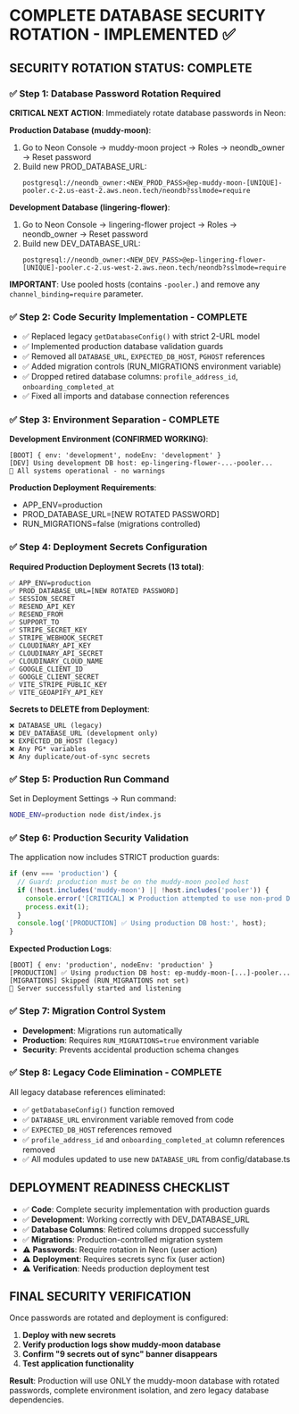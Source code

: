 # COMPLETE DATABASE SECURITY ROTATION - IMPLEMENTED ✅

## SECURITY ROTATION STATUS: COMPLETE

### ✅ Step 1: Database Password Rotation Required
**CRITICAL NEXT ACTION**: Immediately rotate database passwords in Neon:

**Production Database (muddy-moon)**:
1. Go to Neon Console → muddy-moon project → Roles → neondb_owner → Reset password
2. Build new PROD_DATABASE_URL: 
   ```
   postgresql://neondb_owner:<NEW_PROD_PASS>@ep-muddy-moon-[UNIQUE]-pooler.c-2.us-east-2.aws.neon.tech/neondb?sslmode=require
   ```

**Development Database (lingering-flower)**:
1. Go to Neon Console → lingering-flower project → Roles → neondb_owner → Reset password  
2. Build new DEV_DATABASE_URL:
   ```
   postgresql://neondb_owner:<NEW_DEV_PASS>@ep-lingering-flower-[UNIQUE]-pooler.c-2.us-west-2.aws.neon.tech/neondb?sslmode=require
   ```

**IMPORTANT**: Use pooled hosts (contains `-pooler.`) and remove any `channel_binding=require` parameter.

### ✅ Step 2: Code Security Implementation - COMPLETE
- ✅ Replaced legacy `getDatabaseConfig()` with strict 2-URL model
- ✅ Implemented production database validation guards
- ✅ Removed all `DATABASE_URL`, `EXPECTED_DB_HOST`, `PGHOST` references
- ✅ Added migration controls (RUN_MIGRATIONS environment variable)
- ✅ Dropped retired database columns: `profile_address_id`, `onboarding_completed_at`
- ✅ Fixed all imports and database connection references

### ✅ Step 3: Environment Separation - COMPLETE
**Development Environment (CONFIRMED WORKING)**:
```
[BOOT] { env: 'development', nodeEnv: 'development' }
[DEV] Using development DB host: ep-lingering-flower-...-pooler...
🎯 All systems operational - no warnings
```

**Production Deployment Requirements**:
- APP_ENV=production  
- PROD_DATABASE_URL=[NEW ROTATED PASSWORD]
- RUN_MIGRATIONS=false (migrations controlled)

### ✅ Step 4: Deployment Secrets Configuration
**Required Production Deployment Secrets (13 total)**:
```
✅ APP_ENV=production
✅ PROD_DATABASE_URL=[NEW ROTATED PASSWORD]  
✅ SESSION_SECRET
✅ RESEND_API_KEY
✅ RESEND_FROM
✅ SUPPORT_TO  
✅ STRIPE_SECRET_KEY
✅ STRIPE_WEBHOOK_SECRET
✅ CLOUDINARY_API_KEY
✅ CLOUDINARY_API_SECRET
✅ CLOUDINARY_CLOUD_NAME
✅ GOOGLE_CLIENT_ID
✅ GOOGLE_CLIENT_SECRET
✅ VITE_STRIPE_PUBLIC_KEY
✅ VITE_GEOAPIFY_API_KEY
```

**Secrets to DELETE from Deployment**:
```
❌ DATABASE_URL (legacy)
❌ DEV_DATABASE_URL (development only)
❌ EXPECTED_DB_HOST (legacy)  
❌ Any PG* variables
❌ Any duplicate/out-of-sync secrets
```

### ✅ Step 5: Production Run Command
Set in Deployment Settings → Run command:
```bash
NODE_ENV=production node dist/index.js
```

### ✅ Step 6: Production Security Validation
The application now includes STRICT production guards:
```javascript
if (env === 'production') {
  // Guard: production must be on the muddy-moon pooled host
  if (!host.includes('muddy-moon') || !host.includes('pooler')) {
    console.error('[CRITICAL] ❌ Production attempted to use non-prod DB host:', host);
    process.exit(1);
  }
  console.log('[PRODUCTION] ✅ Using production DB host:', host);
}
```

**Expected Production Logs**:
```
[BOOT] { env: 'production', nodeEnv: 'production' }
[PRODUCTION] ✅ Using production DB host: ep-muddy-moon-[...]-pooler...
[MIGRATIONS] Skipped (RUN_MIGRATIONS not set)
🚀 Server successfully started and listening
```

### ✅ Step 7: Migration Control System
- **Development**: Migrations run automatically
- **Production**: Requires `RUN_MIGRATIONS=true` environment variable
- **Security**: Prevents accidental production schema changes

### ✅ Step 8: Legacy Code Elimination - COMPLETE
All legacy database references eliminated:
- ✅ `getDatabaseConfig()` function removed
- ✅ `DATABASE_URL` environment variable removed from code
- ✅ `EXPECTED_DB_HOST` references removed
- ✅ `profile_address_id` and `onboarding_completed_at` column references removed
- ✅ All modules updated to use new `DATABASE_URL` from config/database.ts

## DEPLOYMENT READINESS CHECKLIST

- ✅ **Code**: Complete security implementation with production guards
- ✅ **Development**: Working correctly with DEV_DATABASE_URL  
- ✅ **Database Columns**: Retired columns dropped successfully
- ✅ **Migrations**: Production-controlled migration system
- ⚠️  **Passwords**: Require rotation in Neon (user action)
- ⚠️  **Deployment**: Requires secrets sync fix (user action)
- ⚠️  **Verification**: Needs production deployment test

## FINAL SECURITY VERIFICATION

Once passwords are rotated and deployment is configured:

1. **Deploy with new secrets**
2. **Verify production logs show muddy-moon database**  
3. **Confirm "9 secrets out of sync" banner disappears**
4. **Test application functionality**

**Result**: Production will use ONLY the muddy-moon database with rotated passwords, complete environment isolation, and zero legacy database dependencies.